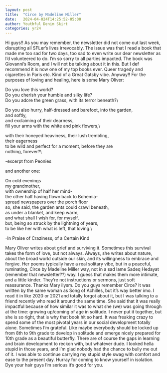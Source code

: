 ```yaml
---
layout: post
title:  "Circe by Madeline Miller"
date:   2024-04-024T14:25:52-05:00
author: Youthful Denim Skirt
categories: yr24
---
```

Hi guys!! As you may remember, the newsletter did not come out last week, disrupting all SFLer’s lives irrevocably.  The issue was that I read a book that made me too sad for two days, too sad to even write our dear newsletter as I’d volunteered to do. I’m so sorry to all parties impacted. The book was Giovanni’s Room, and I will not be talking about it in this. But I def recommend it is now one of my top books ever. Queer tragedy and cigarettes in Paris etc. Kind of a Great Gatsby vibe. Anyway!!
For the purposes of loving and healing, here is some Mary Oliver:

Do you love this world?\
Do you cherish your humble and silky life?\
Do you adore the green grass, with its terror beneath?\

Do you also hurry, half-dressed and barefoot, into the garden,\
and softly,\
and exclaiming of their dearness,\
fill your arms with the white and pink flowers,\

with their honeyed heaviness, their lush trembling,\
their eagerness\
to be wild and perfect for a moment, before they are\
nothing, forever?\

-excerpt from Peonies

and another one:

On cold evenings\
my grandmother,\
with ownership of half her mind-\
the other half having flown back to Bohemia-\
spread newspapers over the porch floor\
so, she said, the garden ants could crawl beneath,\
as under a blanket, and keep warm,\
and what shall I wish for, for myself,\
but, being so struck by the lightning of years,\
to be like her with what is left, that loving.\

-In Praise of Craziness, of a Certain Kind

Mary Oliver writes about grief and surviving it. Sometimes this survival takes the form of love, but not always. Always, she writes about nature, about the broad world outside our skin, and its willingness to embrace and forgive. Her poems typically have a real solitary vibe, but in a peaceful, ruminating, Circe by Madeline Miller way, not in a sad lame Sadeq Hedayat (remember that newsletter??) way. I guess that makes them more intimate, and a little kinder. They’re not instructions or sermons, just soft reassurance. Thanks Mary ilysm.
Do you guys remember Circe? It was written by the same woman as Song of Achilles, but it’s way better imo. I read it in like 2020 or 2021 and totally forgot about it, but I was talking to a friend recently who read it around the same time. She said that it was really impactful because of how similar it was to what she (we) was going through at the time: growing up/coming of age in solitude. I never put it together, but she is so right, that is why that book hit so hard. It was freaking crazy to spend some of the most pivotal years in our social development totally alone. Sometimes I’m grateful. Like maybe everybody should be locked up from 8th to 9th grade to develop in solitude and emerge nicely prepared for 10th grade as a beautiful butterfly. There are of course the gaps in learning and brain development to reckon with, but whatever dude. I looked hella stupid in those years, and I’m glad nobody had the chance to bully me out of it. I was able to continue carrying my stupid style swag with comfort and ease to the present day. Hurray for coming to know yourself in isolation. Dye your hair guys I’m serious it’s good for you. 


